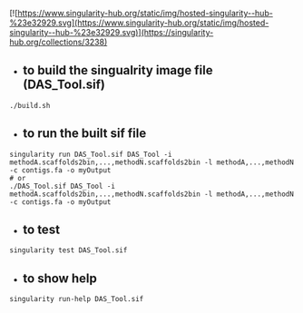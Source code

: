 [![https://www.singularity-hub.org/static/img/hosted-singularity--hub-%23e32929.svg](https://www.singularity-hub.org/static/img/hosted-singularity--hub-%23e32929.svg)](https://singularity-hub.org/collections/3238)


* ## to build the singualrity image file (DAS_Tool.sif)

```
./build.sh
```

* ## to run the built sif file

```
singularity run DAS_Tool.sif DAS_Tool -i methodA.scaffolds2bin,...,methodN.scaffolds2bin -l methodA,...,methodN -c contigs.fa -o myOutput 
# or 
./DAS_Tool.sif DAS_Tool -i methodA.scaffolds2bin,...,methodN.scaffolds2bin -l methodA,...,methodN -c contigs.fa -o myOutput
```

* ## to test
```
singularity test DAS_Tool.sif
```

* ## to show help
```
singularity run-help DAS_Tool.sif
```
